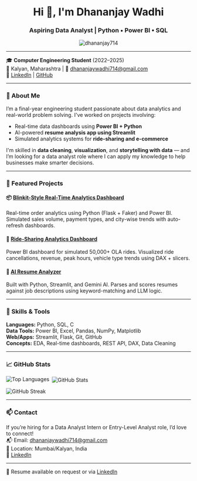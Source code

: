 <h1 align="center">Hi 👋, I'm Dhananjay Wadhi</h1>
<h3 align="center">Aspiring Data Analyst | Python • Power BI • SQL </h3>

<p align="center">
  <img src="https://komarev.com/ghpvc/?username=dhananjay714&label=Profile%20views&color=0e75b6&style=flat" alt="dhananjay714" />
</p>

---

🎓 **Computer Engineering Student** (2022–2025)  
📍 Kalyan, Maharashtra | 📧 dhananjaywadhi714@gmail.com  
🔗 [LinkedIn](https://www.linkedin.com/in/dhananjay-wadhi-058961237) | [GitHub](https://github.com/dhananjay714)

---

### 🧠 About Me

I’m a final-year engineering student passionate about data analytics and real-world problem solving. I've worked on projects involving:

- Real-time data dashboards using **Power BI + Python**
- AI-powered **resume analysis app using Streamlit**
- Simulated analytics systems for **ride-sharing and e-commerce**

I'm skilled in **data cleaning**, **visualization**, and **storytelling with data** — and I’m looking for a data analyst role where I can apply my knowledge to help businesses make smarter decisions.

---

### 🚀 Featured Projects

#### 📦 [Blinkit-Style Real-Time Analytics Dashboard](https://github.com/Dhananjay714/Blinkit-Analytics-Dashboard)
Real-time order analytics using Python (Flask + Faker) and Power BI. Simulated sales volume, payment types, and city-wise trends with auto-refresh dashboards.

#### 🚕 [Ride-Sharing Analytics Dashboard](https://github.com/Dhananjay714/ride-sharing-analytics-dashboard)
Power BI dashboard for simulated 50,000+ OLA rides. Visualized ride cancellations, revenue, peak hours, vehicle type trends using DAX + slicers.

#### 🤖 [AI Resume Analyzer](https://github.com/Dhananjay714/ATS_Analyzer)
Built with Python, Streamlit, and Gemini AI. Parses and scores resumes against job descriptions using keyword-matching and LLM logic.

---

### 🧰 Skills & Tools

**Languages:** Python, SQL, C  
**Data Tools:** Power BI, Excel, Pandas, NumPy, Matplotlib  
**Web/Apps:** Streamlit, Flask, Git, GitHub  
**Concepts:** EDA, Real-time dashboards, REST API, DAX, Data Cleaning

---

### 📈 GitHub Stats

<p>
  <img align="left" src="https://github-readme-stats.vercel.app/api/top-langs?username=dhananjay714&show_icons=true&locale=en&layout=compact" alt="Top Languages" />
</p>

<p>&nbsp;<img align="center" src="https://github-readme-stats.vercel.app/api?username=dhananjay714&show_icons=true&locale=en" alt="GitHub Stats" /></p>

<p><img align="center" src="https://github-readme-streak-stats.herokuapp.com/?user=dhananjay714" alt="GitHub Streak" /></p>

---

### 📫 Contact

If you’re hiring for a Data Analyst Intern or Entry-Level Analyst role, I’d love to connect!  
📬 Email: dhananjaywadhi714@gmail.com  
📍 Location: Mumbai/Kalyan, India  
🔗 [LinkedIn](https://www.linkedin.com/in/dhananjay-wadhi-058961237)

---

📝 Resume available on request or via [LinkedIn](https://www.linkedin.com/in/dhananjay-wadhi-058961237)
